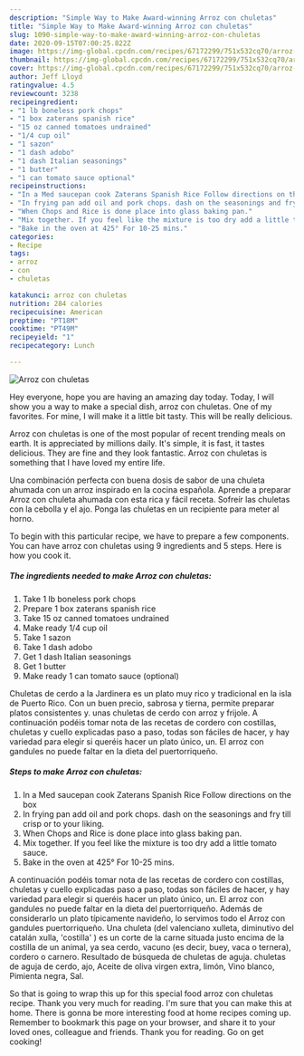 ```yaml
---
description: "Simple Way to Make Award-winning Arroz con chuletas"
title: "Simple Way to Make Award-winning Arroz con chuletas"
slug: 1090-simple-way-to-make-award-winning-arroz-con-chuletas
date: 2020-09-15T07:00:25.822Z
image: https://img-global.cpcdn.com/recipes/67172299/751x532cq70/arroz-con-chuletas-recipe-main-photo.jpg
thumbnail: https://img-global.cpcdn.com/recipes/67172299/751x532cq70/arroz-con-chuletas-recipe-main-photo.jpg
cover: https://img-global.cpcdn.com/recipes/67172299/751x532cq70/arroz-con-chuletas-recipe-main-photo.jpg
author: Jeff Lloyd
ratingvalue: 4.5
reviewcount: 3238
recipeingredient:
- "1 lb boneless pork chops"
- "1 box zaterans spanish rice"
- "15 oz canned tomatoes undrained"
- "1/4 cup oil"
- "1 sazon"
- "1 dash adobo"
- "1 dash Italian seasonings"
- "1 butter"
- "1 can tomato sauce optional"
recipeinstructions:
- "In a Med saucepan cook Zaterans Spanish Rice Follow directions on the box"
- "In frying pan add oil and pork chops. dash on the seasonings and fry till crisp or to your liking."
- "When Chops and Rice is done place into glass baking pan."
- "Mix together. If you feel like the mixture is too dry add a little tomato sauce."
- "Bake in the oven at 425° For 10-25 mins."
categories:
- Recipe
tags:
- arroz
- con
- chuletas

katakunci: arroz con chuletas 
nutrition: 284 calories
recipecuisine: American
preptime: "PT18M"
cooktime: "PT49M"
recipeyield: "1"
recipecategory: Lunch

---
```



![Arroz con chuletas](https://img-global.cpcdn.com/recipes/67172299/751x532cq70/arroz-con-chuletas-recipe-main-photo.jpg)

Hey everyone, hope you are having an amazing day today. Today, I will show you a way to make a special dish, arroz con chuletas. One of my favorites. For mine, I will make it a little bit tasty. This will be really delicious.

Arroz con chuletas is one of the most popular of recent trending meals on earth. It is appreciated by millions daily. It's simple, it is fast, it tastes delicious. They are fine and they look fantastic. Arroz con chuletas is something that I have loved my entire life.

Una combinación perfecta con buena dosis de sabor de una chuleta ahumada con un arroz inspirado en la cocina española. Aprende a preparar Arroz con chuleta ahumada con esta rica y fácil receta. Sofreír las chuletas con la cebolla y el ajo. Ponga las chuletas en un recipiente para meter al horno.


To begin with this particular recipe, we have to prepare a few components. You can have arroz con chuletas using 9 ingredients and 5 steps. Here is how you cook it.

<!--inarticleads1-->

##### The ingredients needed to make Arroz con chuletas:

1. Take 1 lb boneless pork chops
1. Prepare 1 box zaterans spanish rice
1. Take 15 oz canned tomatoes undrained
1. Make ready 1/4 cup oil
1. Take 1 sazon
1. Take 1 dash adobo
1. Get 1 dash Italian seasonings
1. Get 1 butter
1. Make ready 1 can tomato sauce (optional)


Chuletas de cerdo a la Jardinera es un plato muy rico y tradicional en la isla de Puerto Rico. Con un buen precio, sabrosa y tierna, permite preparar platos consistentes y. unas chuletas de cerdo con arroz y frijole. A continuación podéis tomar nota de las recetas de cordero con costillas, chuletas y cuello explicadas paso a paso, todas son fáciles de hacer, y hay variedad para elegir si queréis hacer un plato único, un. El arroz con gandules no puede faltar en la dieta del puertorriqueño. 

<!--inarticleads2-->

##### Steps to make Arroz con chuletas:

1. In a Med saucepan cook Zaterans Spanish Rice Follow directions on the box
1. In frying pan add oil and pork chops. dash on the seasonings and fry till crisp or to your liking.
1. When Chops and Rice is done place into glass baking pan.
1. Mix together. If you feel like the mixture is too dry add a little tomato sauce.
1. Bake in the oven at 425° For 10-25 mins.


A continuación podéis tomar nota de las recetas de cordero con costillas, chuletas y cuello explicadas paso a paso, todas son fáciles de hacer, y hay variedad para elegir si queréis hacer un plato único, un. El arroz con gandules no puede faltar en la dieta del puertorriqueño. Además de considerarlo un plato típicamente navideño, lo servimos todo el Arroz con gandules puertorriqueño. Una chuleta (del valenciano xulleta, diminutivo del catalán xulla, &#39;costilla&#39; ) es un corte de la carne situada justo encima de la costilla de un animal, ya sea cerdo, vacuno (es decir, buey, vaca o ternera), cordero o carnero. Resultado de búsqueda de chuletas de aguja. chuletas de aguja de cerdo, ajo, Aceite de oliva virgen extra, limón, Vino blanco, Pimienta negra, Sal. 

So that is going to wrap this up for this special food arroz con chuletas recipe. Thank you very much for reading. I'm sure that you can make this at home. There is gonna be more interesting food at home recipes coming up. Remember to bookmark this page on your browser, and share it to your loved ones, colleague and friends. Thank you for reading. Go on get cooking!
